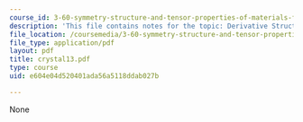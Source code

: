 ```yaml
---
course_id: 3-60-symmetry-structure-and-tensor-properties-of-materials-fall-2005
description: 'This file contains notes for the topic: Derivative Structures.'
file_location: /coursemedia/3-60-symmetry-structure-and-tensor-properties-of-materials-fall-2005/e604e04d520401ada56a5118ddab027b_crystal13.pdf
file_type: application/pdf
layout: pdf
title: crystal13.pdf
type: course
uid: e604e04d520401ada56a5118ddab027b

---
```

None